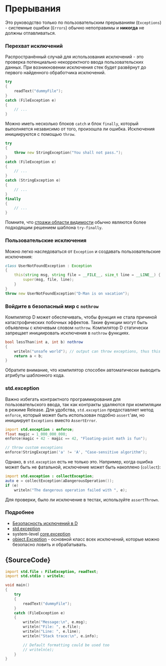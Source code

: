 # Прерывания

Это руководство только по пользовательским прерываниям (`Exceptions`) - системные
ошибки (`Errors`) обычно непоправимы и __никогда__ не должны отлавливаться.

### Перехват исключений

Распространённый случай для использования исключений - это проверка потенциально
некорректного ввода пользовательских данных. При возникновении исключения стек
будет развёрнут до первого найденного обработчика исключений.
```d
try
{
    readText("dummyFile");
}
catch (FileException e)
{
    // ...
}
```

Можно иметь несколько блоков `catch` и блок `finally`, который выполняется независимо
от того, произошла ли ошибка. Исключения инициируются с помощью `throw`.

```d
try
{
    throw new StringException("You shall not pass.");
}
catch (FileException e)
{
    // ...
}
catch (StringException e)
{
    // ...
}
finally
{
    // ...
}
```

Помните, что [стражи области видимости](gems/scope-guards) обычно являются более подходящим решением шаблона `try-finally`.

### Пользовательские исключения

Можно легко наследоваться от `Exception` и создавать пользовательские исключения:

```d
class UserNotFoundException : Exception
{
    this(string msg, string file = __FILE__, size_t line = __LINE__) {
        super(msg, file, line);
    }
}
throw new UserNotFoundException("D-Man is on vacation");
```

### Войдите в безопасный мир с `nothrow`

Компилятор D может обеспечивать, чтобы функция не стала причиной катастрофических побочных эффектов.
Такие функции могут быть объявлены с ключевым словом `nothrow`. Компилятор D статически
запрещает инициировать исключения в `nothrow` функциях.

```d
bool lessThan(int a, int b) nothrow
{
    writeln("unsafe world"); // output can throw exceptions, thus this is forbidden
    return a < b;
}
```

Обратите внимание, что компилятор способен автоматически выводить атрибуты шаблонного кода.

### std.exception

Важно избегать контрактного программирования для пользовательского ввода, так как
контракты удаляются при компиляции в режиме Release.
Для удобства, `std.exception` предоставляет метод `enforce`, который может быть
использован подобно `assert`'ам, но инициирует `Exceptions` вместо `AssertError`.

```d
import std.exception : enforce;
float magic = 1_000_000_000;
enforce(magic + 42 - magic == 42, "Floating-point math is fun");

// throw custom exceptions
enforce!StringException('a' != 'A', "Case-sensitive algorithm");
```

Однако, в `std.exception` есть не только это. Например, когда ошибка может быть не фатальной,
исключение может быть накоплено (`collect`):

```d
import std.exception : collectException;
auto e = collectException(aDangerousOperation());
if (e)
    writeln("The dangerous operation failed with ", e);
```

Для проверки, было ли исключение в тестах, используйте `assertThrown`.

### Подробнее

- [Безопасность исключений в D](https://dlang.org/exception-safe.html)
- [std.exception](https://dlang.org/phobos/std_exception.html)
- system-level [core.exception](https://dlang.org/phobos/core_exception.html)
- [object.Exception](https://dlang.org/library/object/exception.html) - основной класс всех исключений, которые можно безопасно ловить и обрабатывать.

## {SourceCode}

```d
import std.file : FileException, readText;
import std.stdio : writeln;

void main()
{
    try
    {
        readText("dummyFile");
    }
    catch (FileException e)
    {
		writeln("Message:\n", e.msg);
		writeln("File: ", e.file);
		writeln("Line: ", e.line);
		writeln("Stack trace:\n", e.info);

		// Default formatting could be used too
		// writeln(e);
    }
}
```
